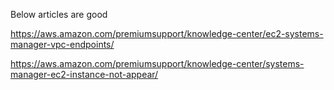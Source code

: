 Below articles are good

https://aws.amazon.com/premiumsupport/knowledge-center/ec2-systems-manager-vpc-endpoints/

https://aws.amazon.com/premiumsupport/knowledge-center/systems-manager-ec2-instance-not-appear/
